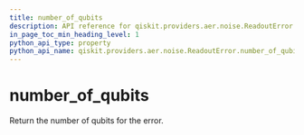 ```yaml
---
title: number_of_qubits
description: API reference for qiskit.providers.aer.noise.ReadoutError.number_of_qubits
in_page_toc_min_heading_level: 1
python_api_type: property
python_api_name: qiskit.providers.aer.noise.ReadoutError.number_of_qubits
---
```


# number\_of\_qubits

Return the number of qubits for the error.

